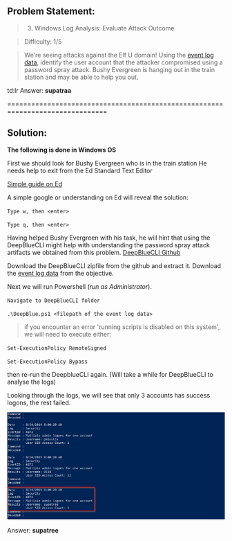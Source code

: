 ## Problem Statement:

> 3) Windows Log Analysis: Evaluate Attack Outcome

> Difficulty: 1/5

> We're seeing attacks against the Elf U domain! Using the [event log data](./Security.evtx.zip), identify the user account that the attacker compromised using a password spray attack. Bushy Evergreen is hanging out in the train station and may be able to help you out.

td:lr Answer: **supatraa**

===============================================================================
## Solution:

**The following is done in Windows OS**

First we should look for Bushy Evergreen who is in the train station
He needs help to exit from the Ed Standard Text Editor

[Simple guide on Ed](http://cs.wellesley.edu/~cs249/Resources/ed_is_the_standard_text_editor.html)

A simple google or understanding on Ed will reveal the solution:

`Type w, then <enter>`

`Type q, then <enter>`


Having helped Bushy Evergreen with his task, he will hint that using the DeepBlueCLI might help with understanding the password spray attack artifacts we obtained from this problem.
[DeepBlueCLI Github](https://github.com/sans-blue-team/DeepBlueCLI)

Download the DeepBlueCLI zipfile from the github and extract it.
Download the [event log data](./Security.evtx.zip) from the objective.

Next we will run Powershell (*run as Administrator*).

`Navigate to DeepBlueCLI folder`

`.\DeepBlue.ps1 <filepath of the event log data>`

> if you encounter an error 'running scripts is disabled on this system', we will need to execute either:

`Set-ExecutionPolicy RemoteSigned`

`Set-ExecutionPolicy Bypass`

then re-run the DeepblueCLI again. (Will take a while for DeepBlueCLI to analyse the logs)

Looking through the logs, we will see that only 3 accounts has success logons, the rest failed. 

![](./res/pic1.png)

Answer: **supatree**



